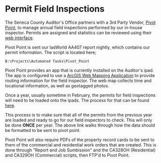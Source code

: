# Permit Field Inspections
The Seneca County Auditor's Office partners with a 3rd Party Vendor, [Pivot Point](https://pivotpoint.us/), to manage annual field inspections performed by our in-house inspector. Permits are assigned and statistics can be reviewed using their [web interface](https://field.pivotpoint.us/DataSetStats?dataSetID=7668ba65-3806-4dca-aa3a-494f27a272fb).

Pivot Point is sent our IasWorld AA407 report nightly, which contains our permit information. The script is  located here;
```
B:\Projects\Automated Tasks\Pivot_Point
```

Pivot Point provides an app that is currently installed on the Auditor's ipad. The app is configured to use a [ArcGIS Web Mapping Application](https://senecacountygis.maps.arcgis.com/home/item.html?id=c4ad0edf3b2440fab10de5361c47452f) to provide routing information for the field inspector. The web map collects time and locational information, as well as geotagged photos.

Once a year, usually sometime in February, the permits for field inspections will need to be loaded onto the ipads. The process for that can be found [here](https://github.com/SenecaCountyOhio/Pivot_Point_Config_Scripts). 

This process is to make sure that all of the permits from the previous year are loaded and ready to go for our field inspectors to check. This will only be done **ONCE** per year. The above link walks through how the data should be formatted to be sent to pivot point. 

Pivot Point will also require PDFs of the property record cards to be sent to them of the commercial and residential work orders that are created. This is done through "Report and Job Sumbission" and the CA328OH (Residential) and CA329OH (Commercial) scripts, then FTP'd to Pivot Point.
